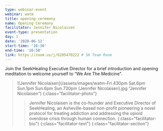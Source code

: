 ```yaml
---
type: webinar-event
webinar: watm
title: opening-ceremony
name: Opening Ceremony
facilitator: Jennifer Nicolaisen
event-type: presentation
day: 1
date: '2020-06-12'
start-time: '16:30'
end-time: '16:50'
link: https://zoom.us/j/8285470222 # SH Team Room
---
```


Join the SeekHealing Executive Director for a brief introduction and opening meditation to welcome yourself to “We Are The Medicine".

> ![Jennifer Nicolaisen](/assets/images/watm-Fri.430pm Sat.6pm Sun.1pm Sun.6pm Sun.730pm (Jennifer Nicolaisen).jpg "Jennifer Nicolaisen")
> {:class="facilitator-photo"}
>
> > Jennifer Nicolaisen is the co-founder and Executive Director of SeekHealing, an Asheville-based non-profit pioneering a novel protocol for treating addiction and addressing the opioid overdose crisis through human connection.
> > {:class="facilitator-bio"}
> {:class="facilitator-text"}
{:class="facilitator-section"}
